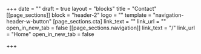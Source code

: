 +++
date = ""
draft = true
layout = "blocks"
title = "Contact"
[[page_sections]]
block = "header-2"
logo = ""
template = "navigation-header-w-button"
[page_sections.cta]
link_text = ""
link_url = ""
open_in_new_tab = false
[[page_sections.navigation]]
link_text = "/"
link_url = "Home"
open_in_new_tab = false

+++
